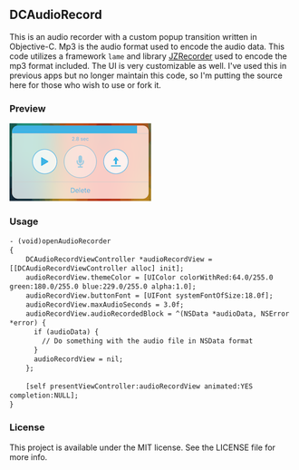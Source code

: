 ## DCAudioRecord

This is an audio recorder with a custom popup transition written in Objective-C.  Mp3 is the audio format used to encode the audio data.  This code utilizes a framework `lame` and library [JZRecorder](https://github.com/JoeyZeng/JZRecorder) used to encode the mp3 format included.  The UI is very customizable as well.  I've used this in previous apps but no longer maintain this code, so I'm putting the source here for those who wish to use or fork it.

### Preview

![Preview1](Preview/DCAudioRecord.png)

### Usage

```objc
- (void)openAudioRecorder
{
    DCAudioRecordViewController *audioRecordView = [[DCAudioRecordViewController alloc] init];
    audioRecordView.themeColor = [UIColor colorWithRed:64.0/255.0 green:180.0/255.0 blue:229.0/255.0 alpha:1.0];
    audioRecordView.buttonFont = [UIFont systemFontOfSize:18.0f];
    audioRecordView.maxAudioSeconds = 3.0f;
    audioRecordView.audioRecordedBlock = ^(NSData *audioData, NSError *error) {
      if (audioData) {
        // Do something with the audio file in NSData format
      }
      audioRecordView = nil;
    };

    [self presentViewController:audioRecordView animated:YES completion:NULL];
}
```

### License

This project is available under the MIT license. See the LICENSE file for more info.
